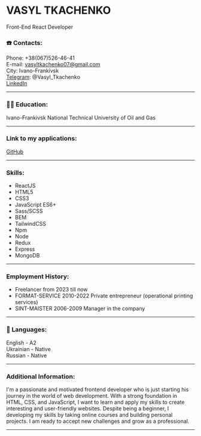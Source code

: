 # VASYL TKACHENKO

Front-End React Developer


### ☎️ Contacts:  
  
Phone:     +38(067)526-46-41  
E-mail:    vasyltkachenko07@gmail.com  
City:      Ivano-Frankivsk  
[Telegram](https://t.me/Vasyl_Tkachenko): @Vasyl_Tkachenko  
[LinkedIn](https://www.linkedin.com/in/vsltkachenko)  

---

### 👨‍🎓 Education:

Ivano-Frankivsk National Technical University
of Oil and Gas

---

### Link to my applications:

[GitHub](https://github.com/vsltkachenko)

---

### Skills:

- ReactJS
- HTML5
- CSS3
- JavaScript ES6+
- Sass/SCSS
- BEM
- TailwindCSS
- Npm
- Node
- Redux
- Express
- MongoDB

---

### Employment History:

- Freelancer from 2023 till now
- FORMAT-SERVICE 2010-2022
	Private entrepreneur (operational printing services)
- SINT-MAISTER 2006-2009
	Manager in the company

---

### 👅 Languages:  
  
English - A2  
Ukrainian - Native  
Russian - Native  

---

### Additional Information:

I'm a passionate and motivated frontend developer who is just starting his journey in the world of web development.
With a strong foundation in HTML, CSS, and JavaScript, I want to learn and apply my skills to create interesting
and user-friendly websites. Despite being a beginner, I developing my skills by taking online courses and building
personal projects. I am ready to accept new challenges and grow as a professional.

---
